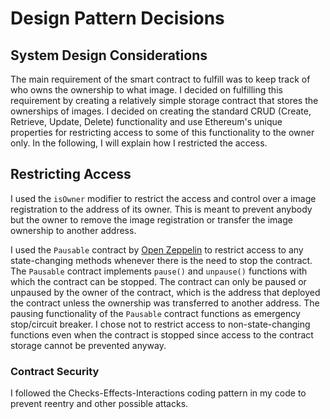 # Design Pattern Decisions
## System Design Considerations
The main requirement of the smart contract to fulfill was to keep track of who owns the ownership
to what image. I decided on fulfilling this requirement by creating a relatively simple storage
contract that stores the ownerships of images. I decided on creating the standard CRUD 
(Create, Retrieve, Update, Delete) functionality and use Ethereum's unique properties for 
restricting access to some of this functionality to the owner only. In the following, I will
explain how I restricted the access.

## Restricting Access
I used the `isOwner` modifier to restrict the access and control over a image registration to 
the address of its owner. This is meant to prevent anybody but the owner to remove the image 
registration or transfer the image ownership to another address.

I used the `Pausable` contract by [Open Zeppelin](https://github.com/OpenZeppelin/openzeppelin-solidity/blob/master/contracts/lifecycle/Pausable.sol)
to restrict access to any state-changing methods whenever there is the need to stop the contract.
The `Pausable` contract implements `pause()` and `unpause()` functions with which the contract
can be stopped. The contract can only be paused or unpaused by the owner of the contract, which
is the address that deployed the contract unless the ownership was transferred to another address.
The pausing functionality of the `Pausable` contract functions as emergency stop/circuit breaker. 
I chose not to restrict access to non-state-changing functions even when the contract is stopped
since access to the contract storage cannot be prevented anyway.

### Contract Security
I followed the Checks-Effects-Interactions coding pattern in my code to prevent reentry and other possible attacks.  